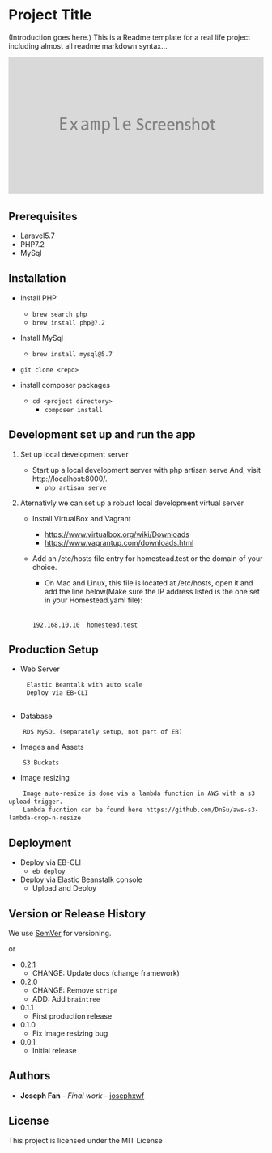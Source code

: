 # Project Title

(Introduction goes here.) This is a Readme template for a real life project including almost all readme markdown syntax...

![example image](image.png)



## Prerequisites

* Laravel5.7
* PHP7.2
* MySql


## Installation

* Install PHP
  * `brew search php`
  * `brew install php@7.2`
  
* Install MySql 
  * `brew install mysql@5.7`
  
* `git clone <repo>`
* install composer packages
    * `cd <project directory>`
        * `composer install`

## Development set up and run the app

1. Set up local development server
   * Start up a local development server with php artisan serve And, visit http://localhost:8000/.
      * `php artisan serve`

2. Aternativly we can set up a robust local development virtual server

   * Install VirtualBox and Vagrant
     * https://www.virtualbox.org/wiki/Downloads
     * https://www.vagrantup.com/downloads.html 

   * Add an /etc/hosts file entry for homestead.test or the domain of your choice.
     * On Mac and Linux, this file is located at /etc/hosts, open it and add the line below(Make sure the IP address listed is the one set in your Homestead.yaml file):

     <br> `192.168.10.10  homestead.test`

   


## Production Setup

* Web Server
```
     Elastic Beantalk with auto scale
     Deploy via EB-CLI
     
```
* Database
```
    RDS MySQL (separately setup, not part of EB)
```
* Images and Assets
```
    S3 Buckets
```
* Image resizing
```
    Image auto-resize is done via a lambda function in AWS with a s3 upload trigger.
    Lambda fucntion can be found here https://github.com/DnSu/aws-s3-lambda-crop-n-resize
```

## Deployment

* Deploy via EB-CLI
  * `eb deploy`
* Deploy via Elastic Beanstalk console
  * Upload and Deploy


## Version or Release History

We use [SemVer](http://semver.org/) for versioning.

or 

* 0.2.1
    * CHANGE: Update docs (change framework)
* 0.2.0
    * CHANGE: Remove `stripe`
    * ADD: Add `braintree`
* 0.1.1
    * First production release
* 0.1.0
    * Fix image resizing bug
* 0.0.1
    * Initial release 


## Authors

* **Joseph Fan** - *Final work* - [josephxwf](https://github.com/josephxwf)


## License

This project is licensed under the MIT License 


